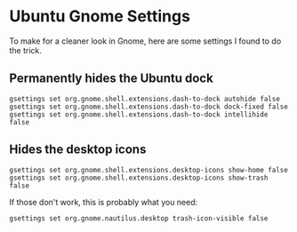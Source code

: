# Ubuntu Gnome Settings

To make for a cleaner look in Gnome, here are some settings I found to do the trick.

## Permanently hides the Ubuntu dock
```
gsettings set org.gnome.shell.extensions.dash-to-dock autohide false
gsettings set org.gnome.shell.extensions.dash-to-dock dock-fixed false
gsettings set org.gnome.shell.extensions.dash-to-dock intellihide false
```

## Hides the desktop icons
```
gsettings set org.gnome.shell.extensions.desktop-icons show-home false
gsettings set org.gnome.shell.extensions.desktop-icons show-trash false
```

If those don't work, this is probably what you need:

```
gsettings set org.gnome.nautilus.desktop trash-icon-visible false
```
